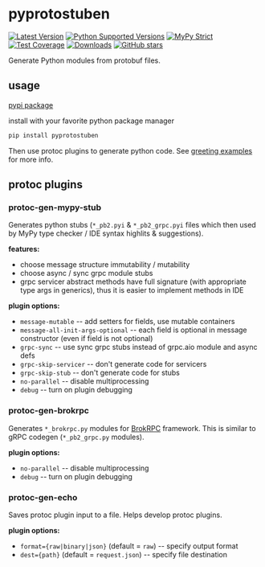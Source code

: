 # pyprotostuben

[![Latest Version](https://img.shields.io/pypi/v/pyprotostuben.svg)](https://pypi.python.org/pypi/pyprotostuben)
[![Python Supported Versions](https://img.shields.io/pypi/pyversions/pyprotostuben.svg)](https://pypi.python.org/pypi/pyprotostuben)
[![MyPy Strict](https://img.shields.io/badge/mypy-strict-blue)](https://mypy.readthedocs.io/en/stable/getting_started.html#strict-mode-and-configuration)
[![Test Coverage](https://codecov.io/gh/zerlok/pyprotostuben/branch/main/graph/badge.svg)](https://codecov.io/gh/zerlok/pyprotostuben)
[![Downloads](https://img.shields.io/pypi/dm/pyprotostuben.svg)](https://pypistats.org/packages/pyprotostuben)
[![GitHub stars](https://img.shields.io/github/stars/zerlok/pyprotostuben)](https://github.com/zerlok/pyprotostuben/stargazers)

Generate Python modules from protobuf files.

## usage

[pypi package](https://pypi.python.org/pypi/pyprotostuben)

install with your favorite python package manager

```bash
pip install pyprotostuben
```

Then use protoc plugins to generate python code. See [greeting examples](examples/greeting/README.md) for more info.

## protoc plugins

### protoc-gen-mypy-stub

Generates python stubs (`*_pb2.pyi` & `*_pb2_grpc.pyi` files which then used by MyPy type checker / IDE syntax highlits
& suggestions).

**features:**

* choose message structure immutability / mutability
* choose async / sync grpc module stubs
* grpc servicer abstract methods have full signature (with appropriate type args in generics), thus it is easier to
  implement methods in IDE

**plugin options:**

* `message-mutable` -- add setters for fields, use mutable containers
* `message-all-init-args-optional` -- each field is optional in message constructor (even if field is not optional)
* `grpc-sync` -- use sync grpc stubs instead of grpc.aio module and async defs
* `grpc-skip-servicer` -- don't generate code for servicers
* `grpc-skip-stub` -- don't generate code for stubs
* `no-parallel` -- disable multiprocessing
* `debug` -- turn on plugin debugging

### protoc-gen-brokrpc

Generates `*_brokrpc.py` modules for [BrokRPC](https://github.com/zerlok/BrokRPC) framework. This is similar to gRPC
codegen (`*_pb2_grpc.py` modules).

**plugin options:**

* `no-parallel` -- disable multiprocessing
* `debug` -- turn on plugin debugging

### protoc-gen-echo

Saves protoc plugin input to a file. Helps develop protoc plugins.

**plugin options:**

* `format={raw|binary|json}` (default = `raw`) -- specify output format
* `dest={path}` (default = `request.json`) -- specify file destination
